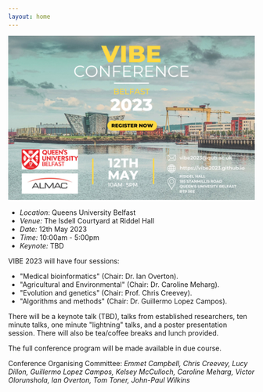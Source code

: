 ```yaml
---
layout: home
---
```


[![Poster](assets/images/VIBE2023.png)](https://docs.google.com/forms/d/e/1FAIpQLSeDlADcAg67SqH-oKPWU1LCDTU1WiNBEPfftLJnPFGz-oc_Ew/viewform?usp=sf_link)

- *Location*: Queens University Belfast
- *Venue:* The Isdell Courtyard at Riddel Hall
- *Date:* 12th May 2023 
- *Time:* 10:00am - 5:00pm
- *Keynote:* TBD 

VIBE 2023 will have four sessions:

- "Medical bioinformatics" (Chair: Dr. Ian Overton).
- "Agricultural and Environmental" (Chair: Dr. Caroline Meharg).
- "Evolution and genetics" (Chair: Prof. Chris Creevey).
- "Algorithms and methods" (Chair: Dr. Guillermo Lopez Campos).

There will be a keynote talk (TBD), talks from established researchers, ten minute talks, one minute "lightning" talks, and a poster presentation session. There will also be tea/coffee breaks and lunch provided.

The full conference program will be made available in due course.

Conference Organising Committee: *Emmet Campbell, Chris Creevey, Lucy Dillon, Guillermo Lopez Campos, Kelsey McCulloch, Caroline Meharg, Victor Olorunshola, Ian Overton, Tom Toner, John-Paul Wilkins*
